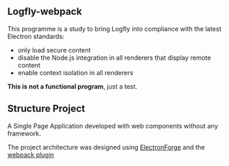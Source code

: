 ## Logfly-webpack

This programme is a study to bring Logfly into compliance with the latest Electron standards:

* only load secure content
* disable the Node.js integration in all renderers that display remote content
* enable context isolation in all renderers

**This is not a functional program**, just a test.

## Structure Project

A Single Page Application developed with web components without any framework.

The project architecture was designed using [ElectronForge](https://www.electronforge.io/) and the [webpack plugin](https://www.electronforge.io/config/plugins/webpack)



